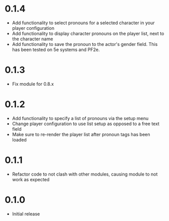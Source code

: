 # 0.1.4

* Add functionality to select pronouns for a selected character in your player configuration
* Add functionality to display character pronouns on the player list, next to the character name
* Add functionality to save the pronoun to the actor's gender field. This has been tested on 5e systems and PF2e.

# 0.1.3

* Fix module for 0.8.x
# 0.1.2

* Add functionality to specify a list of pronouns via the setup menu
* Change player configuration to use list setup as opposed to a free text field
* Make sure to re-render the player list after pronoun tags has been loaded

# 0.1.1

* Refactor code to not clash with other modules, causing module to not work as expected

# 0.1.0

* Initial release
